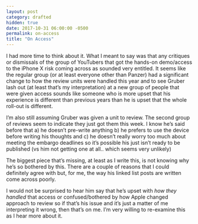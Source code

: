 ```yaml
---
layout: post
category: drafted
hidden: true
date: 2017-10-31 06:00:00 -0500
permalink: on-access
title: "On Access"
---
```


I had more time to think about it. What I meant to say was that any critiques or dismissals of the group of YouTubers that got the hands-on demo/access to the iPhone X risk coming across as sounded very entitled. It seems like the regular group (or at least everyone other than Panzer) had a significant change to how the review units were handled this year and to see Gruber lash out (at least that’s my interpretation) at a new group of people that were given access sounds like someone who is more upset that his experience is different than previous years than he is upset that the whole roll-out is different. 

I’m also still assuming Gruber was given a unit to review. The second group of reviews seem to indicate they just got them this week. I know he’s said before that a) he doesn’t pre-write anything b) he prefers to use the device before writing his thoughts and c) he doesn’t really worry too much about meeting the embargo deadlines so it’s possible his just isn’t ready to be published (vs him not getting one at all.. which seems very unlikely)

The biggest piece that’s missing, at least as I write this, is not knowing why he’s so bothered by this. There are a couple of reasons that I could definitely agree with but, for me, the way his linked list posts are written come across poorly.

I would not be surprised to hear him say that he’s upset with *how they handled* that access or confused/bothered by how Apple changed approach to review so if that’s his issue and it’s just a matter of me interpreting it wrong, then that’s on me. I’m very willing to re-examine this as I hear more about it.
